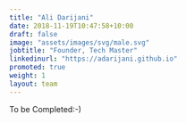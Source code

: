 ```yaml
---
title: "Ali Darijani"
date: 2018-11-19T10:47:58+10:00
draft: false
image: "assets/images/svg/male.svg"
jobtitle: "Founder, Tech Master"
linkedinurl: "https://adarijani.github.io"
promoted: true
weight: 1
layout: team
---
```


To be Completed:-)
